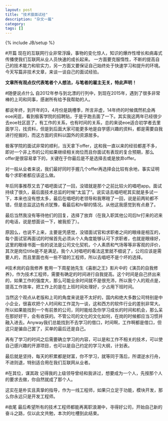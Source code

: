 ```yaml
---
layout: post
title: "技术猿面试经"
description: "杂文一篇"
category: 
tags: []
---
```

{% include JB/setup %}

#开篇
现在的互联网行业非常浮躁，事物的变化惊人，知识的爆炸性增长和病毒式传播使我们互联网从业人员快速的成长起来。
一方面要克服惰性，不断的提高自己的技术能力和软实力，另一方面又要保证自己始终处于快速学习和提升的环境。今天写篇非技术文章，来谈一谈自己的面试经验。

**文章所有观点仅代表笔者个人想法，与笔者的雇主无关，特此声明！**

#随便说点什么
自2012年参与到北漂的行列中，到现在2015年，遇到了很多非常棒的上司和同事，感谢所有给予我帮助的人。

都说年终，到开年的3，4月份是跳槽季，所言非虚，14年终的时候偶然机会再eoe闲逛，看到极客学院的招聘贴，于是乎跑去面了一下。其实我这两年已经很少去eoe社区逛了，有工作的关系，也有时间的关系，总的来说eoe适合初学者去里面学习，找资料，但是到后面大家可能更多地是自学感兴趣的资料，都是需要自我进行挖掘的，而这方面的资料以国外的资源居多。

极客学院的面试非常的顺利，当天拿下offer，这和我一直以来的经验都差不多，即对一个非上市的公司如果继续相关岗位而且你面试有表现的复合预期，那么offer是很容易拿下的，关键在于你最后是不是选择去或是放弃offer。

对一般从业者来说，我们最好同时手握几个offer再选择会比较有余地，事实证明每个求职者都应该这么做。

年后同事推荐又去了唱吧面试了一回，没错就是那个之前比较火的唱吧app。面试持续了很久，最后面技术总监的时候“太监了“。说实话去唱吧呢其实就是多试一下，本来也没有想太多，最后在唱吧的老领导和我寒暄了一回，说是前两轮都不错，但是总监这边有点犹豫，看最后和hr聊的情况。从他这我感觉到有点悬了。

最后当然我没有等待他们的回复，选择了放弃（在我入职其他公司后hr打来的迟来的电话，说是想面谈一下，被我拒了）。

原因么，也说不上来，主要是凭感觉，没错面试官和求职者之间的眼缘是相互的，每个面试官再面试的时候首先必须从个人角度能够认可下求职者，也就是眼缘好，这里的眼缘书面一些的说法是公司文化契机，个人素质和气场等等非客观的评价，其次是岗位title是不是满足。我个人对唱吧的看法这里就不细说了，公司应该是需要人的，而且里面也有一些不错的工程师，所以去唱吧不是个坏的选择。

#技术岗的自我修养
套用一下周星驰先生《喜剧之王》影片中的《演员的自我修养》，作为技术工程师，需要有确定的时间进行自我提高。这个时间是自己挤出来的，如果工作的强度大，那么可能业余时间就不是很充沛，所以我个人的观点是，提高工作效率，把工作上的是在上班时间处理好，少占用下班时间。

当然这个观点从老版和上司的角度来说是不太好的，国内和绝大多数公司特别是中小企业，很喜欢把个人时间和工作混为一谈，这和西方的软件行业的差别非常大。所以如果能找到一个有前景的公司，同时能给及你学习成长的时间和机会，那么呆在那好好干，会有收获的。不管公司的文化的文化如何，在岗的时候都应当习惯并融入进去。Anyway我们总能找到不去学习的借口，时间啊，工作啊都是借口，但这只是骗自己罢了，买单的最后还是自己。

再有了学习的时间之后需要确立学习的内容，可以是和工作不相关的技术，可以使自己感兴趣的开源项目，也可以是自己约定的学习大纲，计划表。

最后就是坚持，每天的积累都是财富，你不学习，就等同于落后，所谓逆水行舟，不进则退，特别适合用在我们互联网从业者。

#在其位，谋其政
记得我的上级领导曾经和我讲过，想要成为一个人，先按那个人的要求去做，你自然就成了那个人。

这实在是朴实且真挚的指导，作为一线工程师，如果只立足于功能，模块开发，那么你永远只是开发工程师。

#收尾
最后希望所有的技术工程师都能再离职浪潮中，寻得好公司，开始自己新的奋斗之路，仅以此文共勉，本次的吐槽到此结束。
